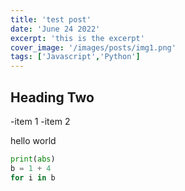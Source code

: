 ```yaml
---
title: 'test post'
date: 'June 24 2022'
excerpt: 'this is the excerpt'
cover_image: '/images/posts/img1.png'
tags: ['Javascript','Python']
---
```

## Heading Two

-item 1
-item 2

hello world
```python
print(abs)
b = 1 + 4
for i in b
    
```